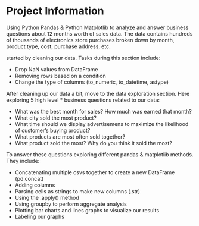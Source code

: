 # Project Information
Using Python Pandas & Python Matplotlib to analyze and answer business questions about 12 months worth of sales data. The data contains hundreds of thousands of electronics store purchases broken down by month, product type, cost, purchase address, etc.

started by cleaning our data. Tasks during this section include:

* Drop NaN values from DataFrame
* Removing rows based on a condition
* Change the type of columns (to_numeric, to_datetime, astype)

After cleaning up our data a bit, move to the data exploration section. Here exploring 5 high level * business questions related to our data:

* What was the best month for sales? How much was earned that month?
* What city sold the most product?
* What time should we display advertisemens to maximize the likelihood of customer’s buying product?
* What products are most often sold together?
* What product sold the most? Why do you think it sold the most?

To answer these questions exploring different pandas & matplotlib methods. They include:

* Concatenating multiple csvs together to create a new DataFrame (pd.concat)
* Adding columns
* Parsing cells as strings to make new columns (.str)
* Using the .apply() method
* Using groupby to perform aggregate analysis
* Plotting bar charts and lines graphs to visualize our results
* Labeling our graphs
